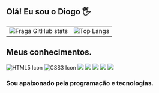 ## Olá! Eu sou o Diogo 🖐️

<table>
  <tr>
    <td>
      <img alt="Fraga GitHub stats" src="https://github-readme-stats.vercel.app/api?username=Snoow32&show_icons=true&theme=dracula&count_private=true">
    </td>
    <td>
      <img alt="Top Langs" src="https://github-readme-stats.vercel.app/api/top-langs/?username=Snoow32&layout=compact">
    </td>
  </tr>
</table>

## Meus conhecimentos.

<div class="icon-container">
  <img src="https://img.shields.io/badge/html5-%23E34F26.svg?style=for-the-badge&logo=html5&logoColor=white" alt="HTML5 Icon">
  <img src="https://img.shields.io/badge/css3-%231572B6.svg?style=for-the-badge&logo=css3&logoColor=white" alt="CSS3 Icon">
  <img src="https://img.shields.io/badge/javascript-%23323330.svg?style=for-the-badge&logo=javascript&logoColor=%23F7DF1E">
  <img src="https://img.shields.io/badge/php-%23777BB4.svg?style=for-the-badge&logo=php&logoColor=white">
  <img src="https://img.shields.io/badge/react-%2320232a.svg?style=for-the-badge&logo=react&logoColor=%2361DAFB">
  <img src="https://img.shields.io/badge/node.js-6DA55F?style=for-the-badge&logo=node.js&logoColor=white">
  <img src="https://img.shields.io/badge/git-%23F05033.svg?style=for-the-badge&logo=git&logoColor=white">
</div>


### Sou apaixonado pela programação e tecnologias.

